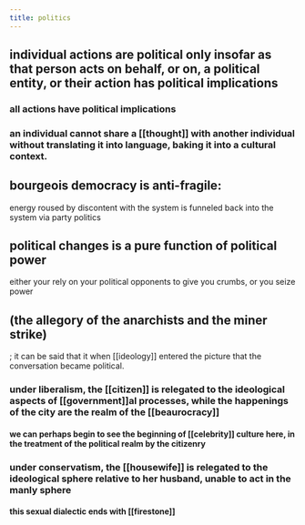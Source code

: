 ```yaml
---
title: politics
---
```


## individual actions are political only insofar as that person acts on behalf, or on, a political entity, or their action has political implications
### all actions have political implications
### an individual cannot share a [[thought]] with another individual without translating it into language, baking it into a cultural context.
## bourgeois democracy is anti-fragile:
energy roused by discontent with the system is funneled back into the system via party politics
## political changes is a pure function of political power
either your rely on your political opponents to give you crumbs, or you seize power
## (the allegory of the anarchists and the miner strike) 
; it can be said that it when [[ideology]] entered the picture that the conversation became political.
### under liberalism, the [[citizen]] is relegated to the ideological aspects of [[government]]al processes, while the happenings of the city are the realm of the [[beaurocracy]]
#### we can perhaps begin to see the beginning of [[celebrity]] culture here, in the treatment of the political realm by the citizenry
### under conservatism, the [[housewife]] is relegated to the ideological sphere relative to her husband, unable to act in the manly sphere
#### this sexual dialectic ends with [[firestone]]
